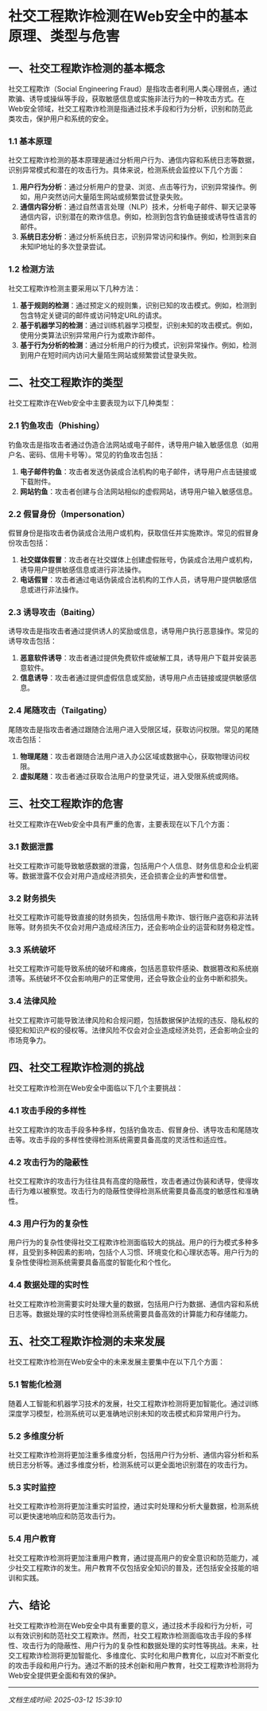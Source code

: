 # 社交工程欺诈检测在Web安全中的基本原理、类型与危害

## 一、社交工程欺诈检测的基本概念

社交工程欺诈（Social Engineering Fraud）是指攻击者利用人类心理弱点，通过欺骗、诱导或操纵等手段，获取敏感信息或实施非法行为的一种攻击方式。在Web安全领域，社交工程欺诈检测是指通过技术手段和行为分析，识别和防范此类攻击，保护用户和系统的安全。

### 1.1 基本原理

社交工程欺诈检测的基本原理是通过分析用户行为、通信内容和系统日志等数据，识别异常模式和潜在的攻击行为。具体来说，检测系统会监控以下几个方面：

1. **用户行为分析**：通过分析用户的登录、浏览、点击等行为，识别异常操作。例如，用户突然访问大量陌生网站或频繁尝试登录失败。
2. **通信内容分析**：通过自然语言处理（NLP）技术，分析电子邮件、聊天记录等通信内容，识别潜在的欺诈信息。例如，检测到包含钓鱼链接或诱导性语言的邮件。
3. **系统日志分析**：通过分析系统日志，识别异常访问和操作。例如，检测到来自未知IP地址的多次登录尝试。

### 1.2 检测方法

社交工程欺诈检测主要采用以下几种方法：

1. **基于规则的检测**：通过预定义的规则集，识别已知的攻击模式。例如，检测到包含特定关键词的邮件或访问特定URL的请求。
2. **基于机器学习的检测**：通过训练机器学习模型，识别未知的攻击模式。例如，使用分类算法识别异常用户行为或欺诈邮件。
3. **基于行为分析的检测**：通过分析用户的行为模式，识别异常操作。例如，检测到用户在短时间内访问大量陌生网站或频繁尝试登录失败。

## 二、社交工程欺诈的类型

社交工程欺诈在Web安全中主要表现为以下几种类型：

### 2.1 钓鱼攻击（Phishing）

钓鱼攻击是指攻击者通过伪造合法网站或电子邮件，诱导用户输入敏感信息（如用户名、密码、信用卡号等）。常见的钓鱼攻击包括：

1. **电子邮件钓鱼**：攻击者发送伪装成合法机构的电子邮件，诱导用户点击链接或下载附件。
2. **网站钓鱼**：攻击者创建与合法网站相似的虚假网站，诱导用户输入敏感信息。

### 2.2 假冒身份（Impersonation）

假冒身份是指攻击者伪装成合法用户或机构，获取信任并实施欺诈。常见的假冒身份攻击包括：

1. **社交媒体假冒**：攻击者在社交媒体上创建虚假账号，伪装成合法用户或机构，诱导用户提供敏感信息或进行非法操作。
2. **电话假冒**：攻击者通过电话伪装成合法机构的工作人员，诱导用户提供敏感信息或进行非法操作。

### 2.3 诱导攻击（Baiting）

诱导攻击是指攻击者通过提供诱人的奖励或信息，诱导用户执行恶意操作。常见的诱导攻击包括：

1. **恶意软件诱导**：攻击者通过提供免费软件或破解工具，诱导用户下载并安装恶意软件。
2. **信息诱导**：攻击者通过提供虚假信息或奖励，诱导用户点击链接或提供敏感信息。

### 2.4 尾随攻击（Tailgating）

尾随攻击是指攻击者通过跟随合法用户进入受限区域，获取访问权限。常见的尾随攻击包括：

1. **物理尾随**：攻击者跟随合法用户进入办公区域或数据中心，获取物理访问权限。
2. **虚拟尾随**：攻击者通过获取合法用户的登录凭证，进入受限系统或网络。

## 三、社交工程欺诈的危害

社交工程欺诈在Web安全中具有严重的危害，主要表现在以下几个方面：

### 3.1 数据泄露

社交工程欺诈可能导致敏感数据的泄露，包括用户个人信息、财务信息和企业机密等。数据泄露不仅会对用户造成经济损失，还会损害企业的声誉和信誉。

### 3.2 财务损失

社交工程欺诈可能导致直接的财务损失，包括信用卡欺诈、银行账户盗窃和非法转账等。财务损失不仅会对用户造成经济压力，还会影响企业的运营和财务稳定性。

### 3.3 系统破坏

社交工程欺诈可能导致系统的破坏和瘫痪，包括恶意软件感染、数据篡改和系统崩溃等。系统破坏不仅会影响用户的正常使用，还会导致企业的业务中断和损失。

### 3.4 法律风险

社交工程欺诈可能导致法律风险和合规问题，包括数据保护法规的违反、隐私权的侵犯和知识产权的侵权等。法律风险不仅会对企业造成经济处罚，还会影响企业的市场竞争力。

## 四、社交工程欺诈检测的挑战

社交工程欺诈检测在Web安全中面临以下几个主要挑战：

### 4.1 攻击手段的多样性

社交工程欺诈的攻击手段多种多样，包括钓鱼攻击、假冒身份、诱导攻击和尾随攻击等。攻击手段的多样性使得检测系统需要具备高度的灵活性和适应性。

### 4.2 攻击行为的隐蔽性

社交工程欺诈的攻击行为往往具有高度的隐蔽性，攻击者通过伪装和诱导，使得攻击行为难以被察觉。攻击行为的隐蔽性使得检测系统需要具备高度的敏感性和准确性。

### 4.3 用户行为的复杂性

用户行为的复杂性使得社交工程欺诈检测面临较大的挑战。用户的行为模式多种多样，且受到多种因素的影响，包括个人习惯、环境变化和心理状态等。用户行为的复杂性使得检测系统需要具备高度的智能化和个性化。

### 4.4 数据处理的实时性

社交工程欺诈检测需要实时处理大量的数据，包括用户行为数据、通信内容和系统日志等。数据处理的实时性使得检测系统需要具备高效的计算能力和存储能力。

## 五、社交工程欺诈检测的未来发展

社交工程欺诈检测在Web安全中的未来发展主要集中在以下几个方面：

### 5.1 智能化检测

随着人工智能和机器学习技术的发展，社交工程欺诈检测将更加智能化。通过训练深度学习模型，检测系统可以更准确地识别未知的攻击模式和异常用户行为。

### 5.2 多维度分析

社交工程欺诈检测将更加注重多维度分析，包括用户行为分析、通信内容分析和系统日志分析等。通过多维度分析，检测系统可以更全面地识别潜在的攻击行为。

### 5.3 实时监控

社交工程欺诈检测将更加注重实时监控，通过实时处理和分析大量数据，检测系统可以更快速地响应和防范攻击行为。

### 5.4 用户教育

社交工程欺诈检测将更加注重用户教育，通过提高用户的安全意识和防范能力，减少社交工程欺诈的发生。用户教育不仅包括安全知识的普及，还包括安全技能的培训和实践。

## 六、结论

社交工程欺诈检测在Web安全中具有重要的意义，通过技术手段和行为分析，可以有效识别和防范社交工程欺诈。然而，社交工程欺诈检测面临攻击手段的多样性、攻击行为的隐蔽性、用户行为的复杂性和数据处理的实时性等挑战。未来，社交工程欺诈检测将更加智能化、多维度化、实时化和用户教育化，以应对不断变化的攻击手段和用户行为。通过不断的技术创新和用户教育，社交工程欺诈检测将为Web安全提供更全面和有效的保护。

---

*文档生成时间: 2025-03-12 15:39:10*



















